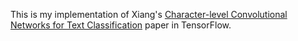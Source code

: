 This is my implementation of Xiang's [Character-level Convolutional Networks for Text Classification](http://arxiv.org/abs/1509.01626) paper in TensorFlow.
